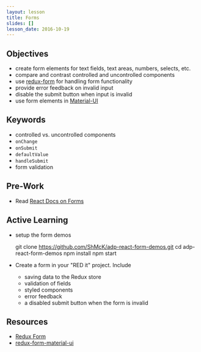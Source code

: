 ```yaml
---
layout: lesson
title: Forms
slides: []
lesson_date: 2016-10-19
---
```


## Objectives
- create form elements for text fields, text areas, numbers, selects, etc.
- compare and contrast controlled and uncontrolled components
- use [redux-form](http://redux-form.com/) for handling form functionality
- provide error feedback on invalid input
- disable the submit button when input is invalid
- use form elements in [Material-UI](http://material-ui.com)

## Keywords
- controlled vs. uncontrolled components
- `onChange`
- `onSubmit`
- `defaultValue`
- `handleSubmit`
- form validation

## Pre-Work
- Read [React Docs on Forms](https://facebook.github.io/react/docs/forms.html)

## Active Learning
- setup the form demos

    git clone https://github.com/ShMcK/adp-react-form-demos.git
    cd adp-react-form-demos
    npm install
    npm start

- Create a form in your "RED it" project. Include
  - saving data to the Redux store
  - validation of fields
  - styled components
  - error feedback
  - a disabled submit button when the form is invalid

## Resources
- [Redux Form](http://redux-form.com/)
- [redux-form-material-ui](http://erikras.github.io/redux-form-material-ui/)

